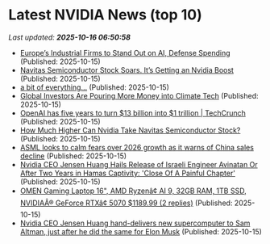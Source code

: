 # Latest NVIDIA News (top 10)
_Last updated: **2025-10-16 06:50:58**_

- [Europe’s Industrial Firms to Stand Out on AI, Defense Spending](https://financialpost.com/pmn/business-pmn/europes-industrial-firms-to-stand-out-on-ai-defense-spending) (Published: 2025-10-15)
- [Navitas Semiconductor Stock Soars. It’s Getting an Nvidia Boost](https://biztoc.com/x/38a6b195cf570146) (Published: 2025-10-15)
- [a bit of everything…](https://www.43rumors.com/a-bit-of-everything-2320/) (Published: 2025-10-15)
- [Global Investors Are Pouring More Money into Climate Tech](https://financialpost.com/pmn/business-pmn/global-investors-are-pouring-more-money-into-climate-tech) (Published: 2025-10-15)
- [OpenAI has five years to turn $13 billion into $1 trillion | TechCrunch](https://techcrunch.com/2025/10/14/openai-has-five-years-to-turn-13-billion-into-1-trillion/) (Published: 2025-10-15)
- [How Much Higher Can Nvidia Take Navitas Semiconductor Stock?](https://biztoc.com/x/a2e18b6512dad3e6) (Published: 2025-10-15)
- [ASML looks to calm fears over 2026 growth as it warns of China sales decline](https://www.cnbc.com/2025/10/15/asml-q3-earnings-report.html) (Published: 2025-10-15)
- [Nvidia CEO Jensen Huang Hails Release of Israeli Engineer Avinatan Or After Two Years in Hamas Captivity: 'Close Of A Painful Chapter'](https://biztoc.com/x/05bab7910cd1af2d) (Published: 2025-10-15)
- [OMEN Gaming Laptop 16", AMD Ryzenâ¢ AI 9, 32GB RAM, 1TB SSD, NVIDIAÂ® GeForce RTXâ¢ 5070 $1189.99 (2 replies)](https://slickdeals.net/f/18701470-omen-gaming-laptop-16-amd-ryzen-ai-9-32gb-ram-1tb-ssd-nvidia-geforce-rtx-5070-1189-99) (Published: 2025-10-15)
- [Nvidia CEO Jensen Huang hand-delivers new supercomputer to Sam Altman, just after he did the same for Elon Musk](https://www.livemint.com/companies/people/nvidia-ceo-jensen-huang-hand-delivers-new-supercomputer-dgx-spark-sam-altman-just-after-he-did-the-same-for-elon-musk-11760501673034.html) (Published: 2025-10-15)
